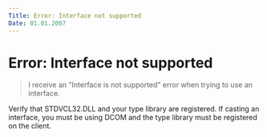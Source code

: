 ```yaml
---
Title: Error: Interface not supported
Date: 01.01.2007
---
```



Error: Interface not supported
==============================

> I receive an "Interface is not supported" error when trying to use an
> interface.

Verify that STDVCL32.DLL and your type library are registered.  If
casting an interface, you must be using DCOM and the type library must
be registered on the client.
